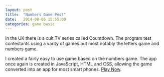 ```yaml
---
layout: post
title:  "Numbers Game Post"
date:   2014-08-06 15:55:00
categories: game basic
---
```


In the UK there is a cult TV series called Countdown. The program test contestants using a varity of games but most notably the letters game and numbers game.

I created a fairly easy to use game based on the numbers game. The app once again is created in JavaScript, HTML and CSS, allowing the game converted into an app for most smart phones.
[Play Now][play-link].

[play-link]: /numbers-game/
